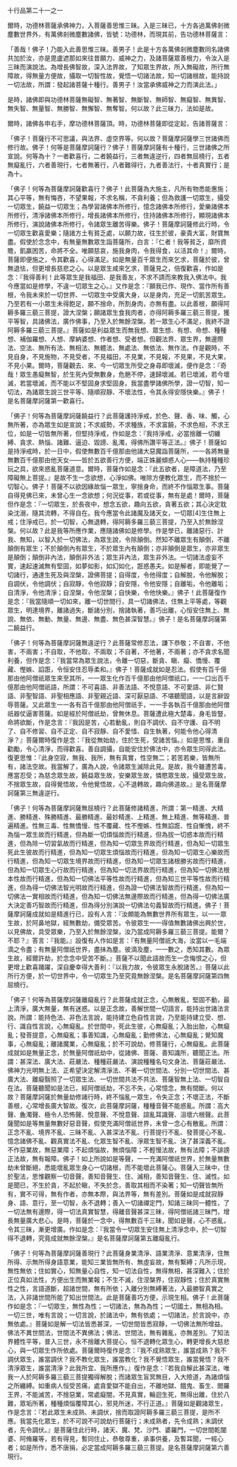 十行品第二十一之一

爾時，功德林菩薩承佛神力，入菩薩善思惟三昧。入是三昧已，十方各過萬佛剎微塵數世界外，有萬佛剎微塵數諸佛，皆號：功德林，而現其前，告功德林菩薩言：

「善哉！佛子！乃能入此善思惟三昧。善男子！此是十方各萬佛剎微塵數同名諸佛共加於汝，亦是毘盧遮那如來往昔願力、威神之力，及諸菩薩眾善根力，令汝入是三昧而演說法。為增長佛智故，深入法界故，了知眾生界故，所入無礙故，所行無障故，得無量方便故，攝取一切智性故，覺悟一切諸法故，知一切諸根故，能持說一切法故，所謂：發起諸菩薩十種行。善男子！汝當承佛威神之力而演此法。」

是時，諸佛即與功德林菩薩無礙智、無著智、無斷智、無師智、無癡智、無異智、無失智、無量智、無勝智、無懈智、無奪智。何以故？此三昧力，法如是故。

爾時，諸佛各申右手，摩功德林菩薩頂。時，功德林菩薩即從定起，告諸菩薩言：

「佛子！菩薩行不可思議，與法界、虛空界等。何以故？菩薩摩訶薩學三世諸佛而修行故。佛子！何等是菩薩摩訶薩行？佛子！菩薩摩訶薩有十種行，三世諸佛之所宣說。何等為十？一者歡喜行，二者饒益行，三者無違逆行，四者無屈橈行，五者無癡亂行，六者善現行，七者無著行，八者難得行，九者善法行，十者真實行；是為十。

「佛子！何等為菩薩摩訶薩歡喜行？佛子！此菩薩為大施主，凡所有物悉能惠施；其心平等，無有悔吝，不望果報，不求名稱，不貪利養；但為救護一切眾生，攝受一切眾生，饒益一切眾生；為學習諸佛本所修行，憶念諸佛本所修行，愛樂諸佛本所修行，清淨諸佛本所修行，增長諸佛本所修行，住持諸佛本所修行，顯現諸佛本所修行，演說諸佛本所修行，令諸眾生離苦得樂。佛子！菩薩摩訶薩修此行時，令一切眾生歡喜愛樂；隨諸方土有貧乏處，以願力故，往生於彼，豪貴大富，財寶無盡。假使於念念中，有無量無數眾生詣菩薩所，白言：『仁者！我等貧乏，靡所資贍，飢羸困苦，命將不全。唯願慈哀，施我身肉，令我得食，以活其命！』爾時，菩薩即便施之，令其歡喜，心得滿足。如是無量百千眾生而來乞求，菩薩於彼，曾無退怯，但更增長慈悲之心。以是眾生咸來乞求，菩薩見之，倍復歡喜，作如是念：『我得善利！此等眾生是我福田、是我善友，不求不請而來教我入佛法中。我今應當如是修學，不違一切眾生之心。』又作是念：『願我已作、現作、當作所有善根，令我未來於一切世界、一切眾生中受廣大身，以是身肉，充足一切飢苦眾生。乃至若有一小眾生未得飽足，願不捨命，所割身肉，亦無有盡。以此善根，願得阿耨多羅三藐三菩提，證大涅槃；願諸眾生食我肉者，亦得阿耨多羅三藐三菩提，獲平等智，具諸佛法，廣作佛事，乃至入於無餘涅槃。若一眾生心不滿足，我終不證阿耨多羅三藐三菩提。』菩薩如是利益眾生而無我想、眾生想、有想、命想、種種想、補伽羅想、人想、摩納婆想、作者想、受者想。但觀法界、眾生界，無邊際法、空法、無所有法、無相法、無體法、無處法、無依法、無作法。作是觀時，不見自身，不見施物，不見受者，不見福田，不見業，不見報，不見果，不見大果，不見小果。爾時，菩薩觀去、來、今一切眾生所受之身尋即壞滅，便作是念：『奇哉！眾生愚癡無智，於生死內受無數身，危脃不停，速歸壞滅。若已壞滅，若今壞滅，若當壞滅，而不能以不堅固身求堅固身。我當盡學諸佛所學，證一切智，知一切法，為諸眾生說三世平等、隨順寂靜、不壞法性，令其永得安隱快樂。』佛子！是名菩薩摩訶薩第一歡喜行。

「佛子！何等為菩薩摩訶薩饒益行？此菩薩護持淨戒，於色、聲、香、味、觸，心無所著，亦為眾生如是宣說；不求威勢，不求種族，不求富饒，不求色相，不求王位，如是一切皆無所著，但堅持淨戒，作如是念：『我持淨戒，必當捨離一切纏縛、貪求、熱惱、諸難、逼迫、毀謗、亂濁，得佛所讚平等正法。』佛子！菩薩如是持淨戒時，於一日中，假使無數百千億那由他諸大惡魔詣菩薩所，一一各將無量無數百千億那由他天女——皆於五欲善行方便，端正姝麗傾惑人心——執持種種珍玩之具，欲來惑亂菩薩道意。爾時，菩薩作如是念：『此五欲者，是障道法，乃至障礙無上菩提。』是故不生一念欲想，心淨如佛。唯除方便教化眾生，而不捨於一切智心。佛子！菩薩不以欲因緣故惱一眾生，寧捨身命，而終不作惱眾生事。菩薩自得見佛已來，未曾心生一念欲想；何況從事，若或從事，無有是處！爾時，菩薩但作是念：『一切眾生，於長夜中，想念五欲，趣向五欲，貪著五欲；其心決定耽染沈溺，隨其流轉，不得自在。我今應當令此諸魔及諸天女，一切眾[4]生住無上戒；住淨戒已，於一切智，心無退轉，得阿耨多羅三藐三菩提，乃至入於無餘涅槃。何以故？此是我等所應作業，應隨諸佛如是修學。作是學已，離諸惡行、計我、無知，以智入於一切佛法，為眾生說，令除顛倒。然知不離眾生有顛倒，不離顛倒有眾生；不於顛倒內有眾生，不於眾生內有顛倒；亦非顛倒是眾生，亦非眾生是顛倒；顛倒非內法，顛倒非外法；眾生非內法，眾生非外法。一切諸法虛妄不實，速起速滅無有堅固，如夢如影，如幻如化，誑惑愚夫。如是解者，即能覺了一切諸行，通達生死及與涅槃，證佛菩提；自得度，令他得度；自解脫，令他解脫；自調伏，令他調伏；自寂靜，令他寂靜；自安隱，令他安隱；自離垢，令他離垢；自清淨，令他清淨；自涅槃，令他涅槃；自快樂，令他快樂。』佛子！此菩薩復作是念：『我當隨順一切如來，離一切世間行，具一切諸佛法，住無上平等處，等觀眾生，明達境界，離諸過失，斷諸分別，捨諸執著，善巧出離，心恒安住無上、無說、無依、無動、無量、無邊、無盡、無色甚深智慧。』佛子！是名菩薩摩訶薩第二饒益行。

「佛子！何等為菩薩摩訶薩無違逆行？此菩薩常修忍法，謙下恭敬；不自害，不他害，不兩害；不自取，不他取，不兩取；不自著，不他著，不兩著；亦不貪求名聞利養，但作是念：『我當常為眾生說法，令離一切惡，斷貪、瞋、癡、憍慢、覆藏、慳嫉、諂誑，令恒安住忍辱柔和。』佛子！菩薩成就如是忍法。假使有百千億那由他阿僧祇眾生來至其所，一一眾生化作百千億那由他阿僧祇口，一一口出百千億那由他阿僧祇語，所謂：不可喜語、非善法語、不悅意語、不可愛語、非仁賢語、非聖智語、非聖相應語、非聖親近語、深可厭惡語、不堪聽聞語，以是言辭毀辱菩薩。又此眾生一一各有百千億那由他阿僧祇手，一一手各執百千億那由他阿僧祇器仗逼害菩薩。如是經於阿僧祇劫，曾無休息。菩薩遭此極大楚毒，身毛皆豎，命將欲斷，作是念言：『我因是苦，心若動亂，則自不調伏、自不守護、自不明了、自不修習、自不正定、自不寂靜、自不愛惜、自生執著，何能令他心得清淨？』菩薩爾時復作是念：『我從無始劫，住於生死，受諸苦惱。』如是思惟，重自勸勵，令心清淨，而得歡喜。善自調攝，自能安住於佛法中，亦令眾生同得此法。復更思惟：『此身空寂，無我、我所，無有真實，性空無二；若苦若樂，皆無所有，諸法空故。我當解了，廣為人說，令諸眾生滅除此見。是故，我今雖遭苦毒，應當忍受；為慈念眾生故，饒益眾生故，安樂眾生故，憐愍眾生故，攝受眾生故，不捨眾生故，自得覺悟故，令他覺悟故，心不退轉故，趣向佛道故。』是名菩薩摩訶薩第三無違逆行。

「佛子！何等為菩薩摩訶薩無屈橈行？此菩薩修諸精進，所謂：第一精進、大精進、勝精進、殊勝精進、最勝精進、最妙精進、上精進、無上精進、無等精進、普遍精進。性無三毒、性無憍慢、性不覆藏、性不慳嫉、性無諂誑、性自慚愧，終不為惱一眾生故而行精進，但為斷一切煩惱故而行精進，但為拔一切惑本故而行精進，但為除一切習氣故而行精進，但為知一切眾生界故而行精進，但為知一切眾生死此生彼故而行精進，但為知一切眾生煩惱故而行精進，但為知一切眾生心樂故而行精進，但為知一切眾生境界故而行精進，但為知一切眾生諸根勝劣故而行精進，但為知一切眾生心行故而行精進，但為知一切法界故而行精進，但為知一切佛法根本性故而行精進，但為知一切佛法平等性故而行精進，但為知三世平等性故而行精進，但為得一切佛法智光明故而行精進，但為證一切佛法智故而行精進，但為知一切佛法一實相故而行精進，但為知一切佛法無邊際故而行精進，但為得一切佛法廣大決定善巧智故而行精進，但為得分別演說一切佛法句義智故而行精進。佛子！菩薩摩訶薩成就如是精進行已，設有人言：『汝頗能為無數世界所有眾生，以一一眾生故，於阿鼻地獄，經無數劫，備受眾苦。令彼眾生一一得值無數諸佛出興於世，以見佛故，具受眾樂，乃至入於無餘涅槃，汝乃當成阿耨多羅三藐三菩提。能爾？不耶？』答言：『我能。』設復有人作如是言：『有無量阿僧祇大海，汝當以一毛端滴之令盡；有無量阿僧祇世界，盡抹為塵。彼滴及塵，一一數之，悉知其數。為眾生故，經爾許劫，於念念中受苦不斷。』菩薩不以聞此語故而生一念悔恨之心，但更增上歡喜踊躍，深自慶幸得大善利：『以我力故，令彼眾生永脫諸苦。』菩薩以此所行方便，於一切世界中，令一切眾生乃至究竟無餘涅槃。是名菩薩摩訶薩第四無屈橈行。

「佛子！何等為菩薩摩訶薩離癡亂行？此菩薩成就正念，心無散亂，堅固不動，最上清淨，廣大無量，無有迷惑。以是正念故，善解世間一切語言，能持出世諸法言說。所謂：能持色法、非色法言說，能持建立色自性言說，乃至能持建立受、想、行、識自性言說，心無癡亂。於世間中，死此生彼，心無癡亂；入胎出胎，心無癡亂；發菩提意，心無癡亂；事善知識，心無癡亂；勤修佛法，心無癡亂；覺知魔事，心無癡亂；離諸魔業，心無癡亂；於不可說劫，修菩薩行，心無癡亂。此菩薩成就如是無量正念，於無量阿僧祇劫中，從諸佛、菩薩、善知識所，聽聞正法。所謂：甚深法、廣大法、莊嚴法、種種莊嚴法、演說種種名句文身法、菩薩莊嚴法、佛神力光明無上法、正希望決定解清淨法、不著一切世間法、分別一切世間法、甚廣大法、離癡翳照了一切眾生法、一切世間共法不共法、菩薩智無上法、一切智自在法。菩薩聽聞如是法已，經阿僧祇劫，不忘不失，心常憶念，無有間斷。何以故？菩薩摩訶薩於無量劫修諸行時，終不惱亂一眾生，令失正念；不壞正法，不斷善根，心常增長廣大智故。復次，此菩薩摩訶薩，種種音聲不能惑亂。所謂：高大聲、麁濁聲、極令人恐怖聲、悅意聲、不悅意聲、諠亂耳識聲、沮壞六根聲。此菩薩聞如是等無量無數好惡音聲，假使充滿阿僧祇世界，未曾一念心有散亂。所謂：正念不亂、境界不亂、三昧不亂、入甚深法不亂、行菩提行不亂、發菩提心不亂、憶念諸佛不亂、觀真實法不亂、化眾生智不亂、淨眾生智不亂、決了甚深義不亂。不作惡業故，無惡業障；不起煩惱故，無煩惱障；不輕慢法故，無有法障；不誹謗正法故，無有報障。佛子！如上所說如是等聲，一一充滿阿僧祇世界，於無量無數劫未曾斷絕，悉能壞亂眾生身心一切諸根，而不能壞此菩薩心。菩薩入三昧中，住於聖法，思惟觀察一切音聲，善知音聲生、住、滅相，善知音聲生、住、滅性。如是聞已，不生於貪，不起於瞋，不失於念，善取其相而不染著；知一切聲皆無所有，實不可得，無有作者，亦無本際，與法界等，無有差別。菩薩如是成就寂靜身、語、意行，至一切智，永不退轉；善入一切諸禪定門，知諸三昧同一體性，了一切法無有邊際，得一切法真實智慧，得離音聲甚深三昧，得阿僧祇諸三昧門，增長無量廣大悲心。是時，菩薩於一念中，得無數百千三昧，聞如是聲，心不惑亂，令其三昧，漸更增廣。作如是念：『我當令一切眾生安住無上清淨念中，於一切智得不退轉，究竟成就無餘涅槃。』是名菩薩摩訶薩第五離癡亂行。

「佛子！何等為菩薩摩訶薩善現行？此菩薩身業清淨、語業清淨、意業清淨，住無所得、示無所得身語意業，能知三業皆無所有、無虛妄故，無有繫縛；凡所示現，無性無依；住如實心，知無量心自性，知一切法自性，無得無相，甚深難入；住於正位真如法性，方便出生而無業報；不生不滅，住涅槃界，住寂靜性；住於真實無性之性，言語道斷，超諸世間，無有所依；入離分別無縛著法，入最勝智真實之法，入非諸世間所能了知出世間法。此是菩薩善巧方便，示現生相。佛子！此菩薩作如是念：『一切眾生，無性為性；一切諸法，無為為性；一切國土，無相為相。一切三世，唯有言說；一切言說，於諸法中，無有依處；一切諸法，於言說中，亦無依處。』菩薩如是解一切法皆悉甚深，一切世間皆悉寂靜，一切佛法無所增益。佛法不異世間法，世間法不異佛法；佛法、世間法，無有雜亂，亦無差別。了知法界體性平等，普入三世，永不捨離大菩提心，恒不退轉化眾生心，轉更增長大慈悲心，與一切眾生作所依處。菩薩爾時復作是念：『我不成熟眾生，誰當成熟？我不調伏眾生，誰當調伏？我不教化眾生，誰當教化？我不覺悟眾生，誰當覺悟？我不清淨眾生，誰當清淨？此我所宜、我所應作。』復作是念：『若我自解此甚深法，唯我一人於阿耨多羅三藐三菩提獨得解脫；而諸眾生盲冥無目，入大險道，為諸煩惱之所纏縛。如重病人恒受苦痛，處貪愛獄不能自出，不離地獄、餓鬼、畜生、閻羅王界，不能滅苦，不捨惡業，常處癡闇，不見真實，輪迴生死，無得出離，住於八難，眾垢所著，種種煩惱覆障其心，邪見所迷，不行正道。』菩薩如是觀諸眾生，作是念言：『若此眾生未成熟、未調伏，捨而取證阿耨多羅三藐三菩提，是所不應。我當先化眾生，於不可說不可說劫行菩薩行；未成熟者，先令成熟；未調伏者，先令調伏。』是菩薩住此行時，諸天、魔、梵、沙門、婆羅門，一切世間乾闥婆、阿脩羅等，若有得見，暫同住止，恭敬尊重，承事供養，及暫耳聞，一經心者；如是所作，悉不唐捐，必定當成阿耨多羅三藐三菩提。是名菩薩摩訶薩第六善現行。
